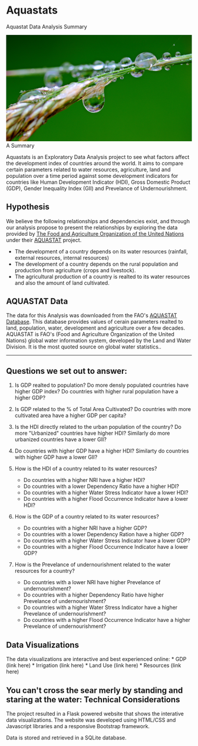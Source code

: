# Aquastats
Aquastat Data Analysis Summary

![water](./images/water.jpg)
A Summary

Aquastats is an Exploratory Data Analysis project to see what factors affect the development index of countries around the world. It aims to compare certain parameters related to water resources, agriculture, land and population over a time period against some development indicators for countries like Human Development Indicator (HDI), Gross Domestic Product (GDP), Gender Inequality Index (GII) and Prevelance of Undernourishment.

## Hypothesis
We believe the following relationships and dependencies exist, and through our analysis propose to present the relationships by exploring the data provided by [The Food and Agriculture Organization of the United Nations](http://www.fao.org/home/en/) under their [AQUASTAT](http://www.fao.org/nr/water/aquastat/main/index.stm) project. 

* The development of a country depends on its water resources (rainfall, external resources, internal resources)
* The development of a country depends on the rural population and production from agriculture (crops and livestock). 
* The agricultural production of a country is realted to its water resources and also the amount of land cultivated.

## AQUASTAT Data

The data for this Analysis was downloaded from the FAO's [AQUASTAT Database](http://www.fao.org/nr/water/aquastat/data/query/index.html?lang=en). This database provides values of cerain parameters realted to land, population, water, development and agriculture over a few decades. AQUASTAT is FAO's (Food and Agriculture Organization of the United Nations) global water information system, developed by the Land and Water Division. It is the most quoted source on global water statistics..

---
## Questions we set out to answer:

1. Is GDP realted to population? Do more densly populated countries have higher GDP index? Do countries with higher rural population have a higher GDP?

2. Is GDP related to the % of Total Area Cultivated? Do countries with more cultivated area have a higher GDP per capita?

3. Is the HDI directly related to the urban population of the country? Do more "Urbanized" countries have higher HDI? Similarly do more urbanized countries have a lower GII?

4. Do countries with higher GDP have a higher HDI? Similarty do countries with higher GDP have a lower GII?

5. How is the HDI of a country related to its water resources?
    * Do countries with a higher NRI have a higher HDI?
    * Do countries with a lower Dependency Ratio have a higher HDI?
    * Do countries with a higher Water Stress Indicator have a lower HDI?
    * Do countries with a higher Flood Occurrence Indicator have a lower HDI?

6. How is the GDP of a country related to its water resources?
    * Do countries with a higher NRI have a higher GDP?
    * Do countries with a lower Dependency Ration have a higher GDP?
    * Do countries with a higher Water Stress Indicator have a lower GDP?
    * Do countries with a higher Flood Occurrence Indicator have a lower GDP?

7. How is the Prevelance of undernourishment related to the water resources for a country?
    * Do countries with a lower NRI have higher Prevelance of undernourishment?
    * Do countries with a higher Dependency Ratio have higher Prevelance of undernourishment?
    * Do countries with a higher Water Stress Indicator have a higher Prevelance of undernourishment?
    * Do countries with a higher Flood Occurrence Indicator have a higher Prevelance of undernourishment?

## Data Visualizations
The data visualizations are interactive and best experienced online:
    * GDP (link here)
    * Irrigation (link here)
    * Land Use (link here)
    * Resources (link here)

## You can't cross the sear merly by standing and staring at the water: Technical Considerations

The project resulted in a Flask powered website that shows the interative data visualizations. The website was developed using HTML/CSS and Javascript libraries and a responsive Bootstrap framework. 

Data is stored and retrieved in a SQLite database. 




